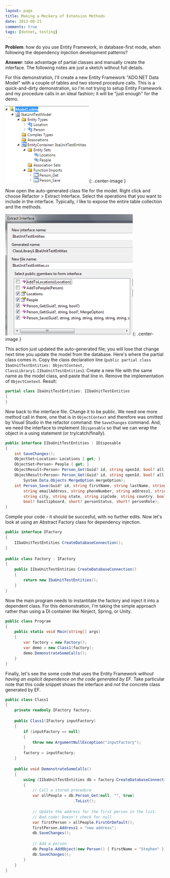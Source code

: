 ```yaml
---
layout: page
title: Making a Mockery of Extension Methods
date: 2013-08-21
comments: true
tags: [dotnet, testing]
---
```


**Problem**: how do you use Entity Framework, in database-first mode, when following the dependency injection development patterns?

**Answer**: take advantage of partial classes and manually create the interface. The following notes are just a sketch without full details.

For this demonstration, I'll create a new Entity Framework "ADO.NET Data Model" with a couple of tables and two stored procedure calls. This is a quick-and-dirty demonstration, so I'm not trying to setup Entity Framework and my procedure calls in an ideal fashion; it will be "just enough" for the demo.

![EDMX model](/images/efDIP_1.png){: .center-image }

Now open the auto-generated class file for the model. Right click and choose Refactor > Extract Interface. Select the operations that you want to include in the interface. Typically, I like to expose the entire table collection and the methods.

![Extract interface](/images/efDIP_2.png){: .center-image }

 This action just updated the auto-generated file; you will lose that change next time you update the model from the database. Here's where the partial class comes in. Copy the class declaration line (`public partial class IbaUnitTestEntities: ObjectContext, ClassLibrary1.IIbaUnitTestEntities`). Create a new file with the same name as the model class, and paste that line in. Remove the implementation of `ObjectContext`. Result:

```csharp
partial class IbaUnitTestEntities: IIbaUnitTestEntities
{
}
```

Now back to the interface file. Change it to be public. We need one more method call in there, one that is in `ObjectContext` and therefore was omitted by Visual Studio in the refactor command: the `SaveChanges` command. And, we need the interface to implement `IDisposable` so that we can wrap the object in a using statement (or try/catch/finally).

```csharp
public interface IIbaUnitTestEntities : IDisposable
{
    int SaveChanges();
    ObjectSet<Location> Locations { get; }
    ObjectSet<Person> People { get; }
    ObjectResult<Person> Person_Get(Guid? id, string openId, bool? all);
    ObjectResult<Person> Person_Get(Guid? id, string openId, bool? all,
        System.Data.Objects.MergeOption mergeOption);
    int Person_Save(Guid? id, string firstName, string lastName, string openId,
        string emailAddress, string phoneNumber, string address1, string address2,
        string city, string state, string zipCode, string country, bool? hasBeenTrained,
        bool? hasClipboard, short? personStatus, short? personRole);
}
```

Compile your code - it should be succesful, with no further edits. Now let's look at using an Abstract Factory class for dependency injection.

```csharp
public interface IFactory
{
    IIbaUnitTestEntities CreateDatabaseConnection();
}

public class Factory : IFactory
{
    public IIbaUnitTestEntities CreateDatabaseConnection()
    {
        return new IbaUnitTestEntities();
    }
}
```

Now the main program needs to instantitate the factory and inject it into a dependent class. For this demonstration, I'm taking the simple approach rather than using a DI container like Ninject, Spring, or Unity.

```csharp
public class Program
{
    public static void Main(string[] args)
    {
        var factory = new Factory();
        var demo = new Class1(factory);
        demo.DemonstrateSomeCalls();
    }
}
```

Finally, let's see the some code that uses the Entity Framework _without having an explicit dependence on the code generated by EF_. Take particular note that this code snippet shows the interface and not the concrete class generated by EF.

```csharp
public class Class1
{
    private readonly IFactory factory;

    public Class1(IFactory inputFactory)
    {
        if (inputFactory == null)
        {
            throw new ArgumentNullException("inputFactory");
        }
        factory = inputFactory;
    }

    public void DemonstrateSomeCalls()
    {
        using (IIbaUnitTestEntities db = factory.CreateDatabaseConnection())
        {
            // Call a stored procedure
            var allPeople = db.Person_Get(null, "", true)
                              .ToList();

            // Update the address for the first person in the list.
            // Bad code! Doesn't check for null
            var firstPerson = allPeople.FirstOrDefault();
            firstPerson.Address1 = "new address";
            db.SaveChanges();

            // Add a person
            db.People.AddObject(new Person() { FirstName = "Stephen" });
            db.SaveChanges();
        }
    }
}
```
